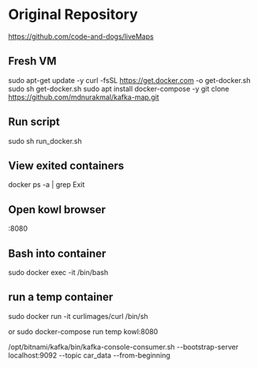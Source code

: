 # Original Repository
https://github.com/code-and-dogs/liveMaps

## Fresh VM
sudo apt-get update -y
curl -fsSL https://get.docker.com -o get-docker.sh
sudo sh get-docker.sh
sudo apt install docker-compose -y
git clone https://github.com/mdnurakmal/kafka-map.git

## Run script
sudo sh run_docker.sh

## View exited containers
docker ps -a | grep Exit

## Open kowl browser
<publicIP>:8080

## Bash into container
sudo docker exec -it <mycontainer> /bin/bash

## run a temp container
sudo docker run -it curlimages/curl /bin/sh

or
sudo docker-compose run temp kowl:8080

/opt/bitnami/kafka/bin/kafka-console-consumer.sh --bootstrap-server localhost:9092 --topic car_data --from-beginning

